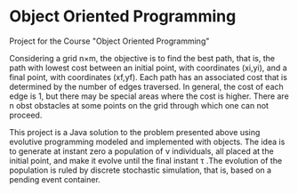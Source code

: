 # Object Oriented Programming
Project for the Course "Object Oriented Programming"

Considering a grid n×m, the objective is to find the best path, that is, the path with lowest cost between
an initial point, with coordinates (xi,yi), and a final point, with coordinates (xf,yf).
Each path has an associated cost that is determined by the number of edges traversed. In general, the
cost of each edge is 1, but there may be special areas where the cost is higher. There are n obst
obstacles at some points on the grid through which one can not proceed.

This project is a Java solution to the problem presented above using evolutive programming modeled and implemented with objects. The idea is to generate at instant zero a population of ν individuals, all placed at the initial point, and make it evolve until the final instant τ .The evolution of the population is ruled by discrete stochastic simulation, that is, based on a pending event container.
